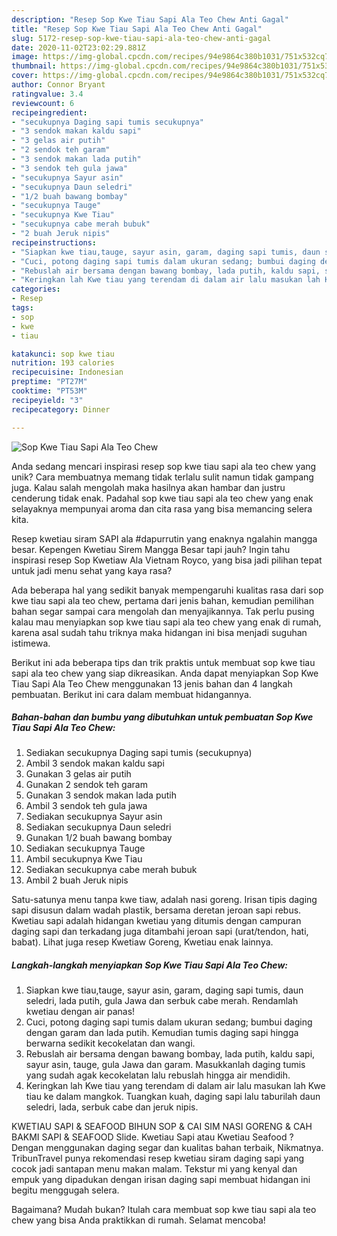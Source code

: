 ```yaml
---
description: "Resep Sop Kwe Tiau Sapi Ala Teo Chew Anti Gagal"
title: "Resep Sop Kwe Tiau Sapi Ala Teo Chew Anti Gagal"
slug: 5172-resep-sop-kwe-tiau-sapi-ala-teo-chew-anti-gagal
date: 2020-11-02T23:02:29.881Z
image: https://img-global.cpcdn.com/recipes/94e9864c380b1031/751x532cq70/sop-kwe-tiau-sapi-ala-teo-chew-foto-resep-utama.jpg
thumbnail: https://img-global.cpcdn.com/recipes/94e9864c380b1031/751x532cq70/sop-kwe-tiau-sapi-ala-teo-chew-foto-resep-utama.jpg
cover: https://img-global.cpcdn.com/recipes/94e9864c380b1031/751x532cq70/sop-kwe-tiau-sapi-ala-teo-chew-foto-resep-utama.jpg
author: Connor Bryant
ratingvalue: 3.4
reviewcount: 6
recipeingredient:
- "secukupnya Daging sapi tumis secukupnya"
- "3 sendok makan kaldu sapi"
- "3 gelas air putih"
- "2 sendok teh garam"
- "3 sendok makan lada putih"
- "3 sendok teh gula jawa"
- "secukupnya Sayur asin"
- "secukupnya Daun seledri"
- "1/2 buah bawang bombay"
- "secukupnya Tauge"
- "secukupnya Kwe Tiau"
- "secukupnya cabe merah bubuk"
- "2 buah Jeruk nipis"
recipeinstructions:
- "Siapkan kwe tiau,tauge, sayur asin, garam, daging sapi tumis, daun seledri, lada putih, gula Jawa dan serbuk cabe merah. Rendamlah kwetiau dengan air panas!"
- "Cuci, potong daging sapi tumis dalam ukuran sedang; bumbui daging dengan garam dan lada putih. Kemudian tumis daging sapi hingga berwarna sedikit kecokelatan dan wangi."
- "Rebuslah air bersama dengan bawang bombay, lada putih, kaldu sapi, sayur asin, tauge, gula Jawa dan garam. Masukkanlah daging tumis yang sudah agak kecokelatan lalu rebuslah hingga air mendidih."
- "Keringkan lah Kwe tiau yang terendam di dalam air lalu masukan lah Kwe tiau ke dalam mangkok. Tuangkan kuah, daging sapi lalu taburilah daun seledri, lada, serbuk cabe dan jeruk nipis."
categories:
- Resep
tags:
- sop
- kwe
- tiau

katakunci: sop kwe tiau 
nutrition: 193 calories
recipecuisine: Indonesian
preptime: "PT27M"
cooktime: "PT53M"
recipeyield: "3"
recipecategory: Dinner

---
```



![Sop Kwe Tiau Sapi Ala Teo Chew](https://img-global.cpcdn.com/recipes/94e9864c380b1031/751x532cq70/sop-kwe-tiau-sapi-ala-teo-chew-foto-resep-utama.jpg)

Anda sedang mencari inspirasi resep sop kwe tiau sapi ala teo chew yang unik? Cara membuatnya memang tidak terlalu sulit namun tidak gampang juga. Kalau salah mengolah maka hasilnya akan hambar dan justru cenderung tidak enak. Padahal sop kwe tiau sapi ala teo chew yang enak selayaknya mempunyai aroma dan cita rasa yang bisa memancing selera kita.

Resep kwetiau siram SAPI ala #dapurrutin yang enaknya ngalahin mangga besar. Kepengen Kwetiau Sirem Mangga Besar tapi jauh? Ingin tahu inspirasi resep Sop Kwetiaw Ala Vietnam Royco, yang bisa jadi pilihan tepat untuk jadi menu sehat yang kaya rasa?

Ada beberapa hal yang sedikit banyak mempengaruhi kualitas rasa dari sop kwe tiau sapi ala teo chew, pertama dari jenis bahan, kemudian pemilihan bahan segar sampai cara mengolah dan menyajikannya. Tak perlu pusing kalau mau menyiapkan sop kwe tiau sapi ala teo chew yang enak di rumah, karena asal sudah tahu triknya maka hidangan ini bisa menjadi suguhan istimewa.


Berikut ini ada beberapa tips dan trik praktis untuk membuat sop kwe tiau sapi ala teo chew yang siap dikreasikan. Anda dapat menyiapkan Sop Kwe Tiau Sapi Ala Teo Chew menggunakan 13 jenis bahan dan 4 langkah pembuatan. Berikut ini cara dalam membuat hidangannya.

<!--inarticleads1-->

##### Bahan-bahan dan bumbu yang dibutuhkan untuk pembuatan Sop Kwe Tiau Sapi Ala Teo Chew:

1. Sediakan secukupnya Daging sapi tumis (secukupnya)
1. Ambil 3 sendok makan kaldu sapi
1. Gunakan 3 gelas air putih
1. Gunakan 2 sendok teh garam
1. Gunakan 3 sendok makan lada putih
1. Ambil 3 sendok teh gula jawa
1. Sediakan secukupnya Sayur asin
1. Sediakan secukupnya Daun seledri
1. Gunakan 1/2 buah bawang bombay
1. Sediakan secukupnya Tauge
1. Ambil secukupnya Kwe Tiau
1. Sediakan secukupnya cabe merah bubuk
1. Ambil 2 buah Jeruk nipis


Satu-satunya menu tanpa kwe tiaw, adalah nasi goreng. Irisan tipis daging sapi disusun dalam wadah plastik, bersama deretan jeroan sapi rebus. Kwetiau sapi adalah hidangan kwetiau yang ditumis dengan campuran daging sapi dan terkadang juga ditambahi jeroan sapi (urat/tendon, hati, babat). Lihat juga resep Kwetiaw Goreng, Kwetiau enak lainnya. 

<!--inarticleads2-->

##### Langkah-langkah menyiapkan Sop Kwe Tiau Sapi Ala Teo Chew:

1. Siapkan kwe tiau,tauge, sayur asin, garam, daging sapi tumis, daun seledri, lada putih, gula Jawa dan serbuk cabe merah. Rendamlah kwetiau dengan air panas!
1. Cuci, potong daging sapi tumis dalam ukuran sedang; bumbui daging dengan garam dan lada putih. Kemudian tumis daging sapi hingga berwarna sedikit kecokelatan dan wangi.
1. Rebuslah air bersama dengan bawang bombay, lada putih, kaldu sapi, sayur asin, tauge, gula Jawa dan garam. Masukkanlah daging tumis yang sudah agak kecokelatan lalu rebuslah hingga air mendidih.
1. Keringkan lah Kwe tiau yang terendam di dalam air lalu masukan lah Kwe tiau ke dalam mangkok. Tuangkan kuah, daging sapi lalu taburilah daun seledri, lada, serbuk cabe dan jeruk nipis.


KWETIAU SAPI &amp; SEAFOOD BIHUN SOP &amp; CAI SIM NASI GORENG &amp; CAH BAKMI SAPI &amp; SEAFOOD Slide. Kwetiau Sapi atau Kwetiau Seafood ? Dengan menggunakan daging segar dan kualitas bahan terbaik, Nikmatnya. TribunTravel punya rekomendasi resep kwetiau siram daging sapi yang cocok jadi santapan menu makan malam. Tekstur mi yang kenyal dan empuk yang dipadukan dengan irisan daging sapi membuat hidangan ini begitu menggugah selera. 

Bagaimana? Mudah bukan? Itulah cara membuat sop kwe tiau sapi ala teo chew yang bisa Anda praktikkan di rumah. Selamat mencoba!
